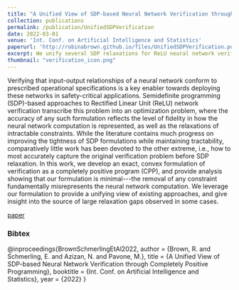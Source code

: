 ```yaml
---
title: "A Unified View of SDP-based Neural Network Verification through Completely Positive Programming"
collection: publications
permalink: /publication/UnifiedSDPVerification
date: 2022-03-01
venue: 'Int. Conf. on Artificial Intelligence and Statistics'
paperurl: 'http://robinabrown.github.io/files/UnifiedSDPVerification.pdf'
excerpt: We unify several SDP relaxations for ReLU neural network verification by providing an exact convex formulation as a completely-positive program. This provides a path for relaxations that systematically trade off tightness and efficiency.
thumbnail: "verification_icon.png"
---
```

Verifying that input-output relationships of a neural network conform to prescribed operational specifications is a key enabler towards deploying these networks in safety-critical applications. Semidefinite programming (SDP)-based approaches to Rectified Linear Unit (ReLU) network verification transcribe this problem into an optimization problem, where the accuracy of any such formulation reflects the level of fidelity in how the neural network computation is represented, as well as the relaxations of intractable constraints. While the literature contains much progress on improving the tightness of SDP formulations while maintaining tractability, comparatively little work has been devoted to the other extreme, i.e., how to most accurately capture the original verification problem before SDP relaxation. In this work, we develop an exact, convex formulation of verification as a completely positive program (CPP), and provide analysis showing that our formulation is minimal---the removal of any constraint fundamentally misrepresents the neural network computation. We leverage our formulation to provide a unifying view of existing approaches, and give insight into the source of large relaxation gaps observed in some cases.

[paper](http://robinabrown.github.io/files/UnifiedSDPVerification.pdf)

### Bibtex
@inproceedings{BrownSchmerlingEtAl2022,
  author    = {Brown, R. and Schmerling, E. and Azizan, N. and Pavone, M.},
  title     = {A Unified View of SDP-based Neural Network Verification through Completely Positive Programming},
  booktitle = {Int. Conf. on Artificial Intelligence and Statistics},
  year      = {2022}
}